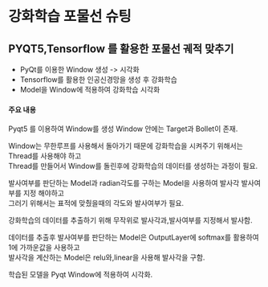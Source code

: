 # 강화학습 포물선 슈팅
## PYQT5,Tensorflow 를 활용한 포물선 궤적 맞추기
<ul>
  <li>PyQt를 이용한 Window 생성 -> 시각화</li>
  <li>Tensorflow를 활용한 인공신경망을 생성 후 강화학습</li>
  <li>Model을 Window에 적용하여 강화학습 시각화</li>
</ul>

#### 주요 내용
<p>
  Pyqt5 를 이용하여 Window를 생성 Window 안에는 Target과 Bollet이 존재.
</p>
<p>
  Window는 무한루프를 사용해서 돌아가기 때문에 강화학습을 시켜주기 위해서는 Thread를 사용해야 하고<br>
  Thread를 만들어서 Window를 돌린후에 강화학습의 데이터를 생성하는 과정이 필요.
</p>
<p>
  발사여부를 판단하는 Model과 radian각도를 구하는 Model을 사용하여 발사각 발사여부를 지정 해야하고<br>
  그러기 위해서는 표적에 맞췄을때의 각도와 발사여부가 필요.
</p>
<p>
  강화학습의 데이터를 추출하기 위해 무작위로 발사각과,발사여부를 지정해서 발사함.
</p>
<p>
  데이터를 추출후 발사여부를 판단하는 Model은 OutputLayer에 softmax를 활용하여 1에 가까운값을 사용하고<br>
  발사각을 계산하는 Model은 relu와,linear을 사용해 발사각을 구함.
</p>
<p>
  학습된 모델을 Pyqt Window에 적용하여 시각화.
</p>
